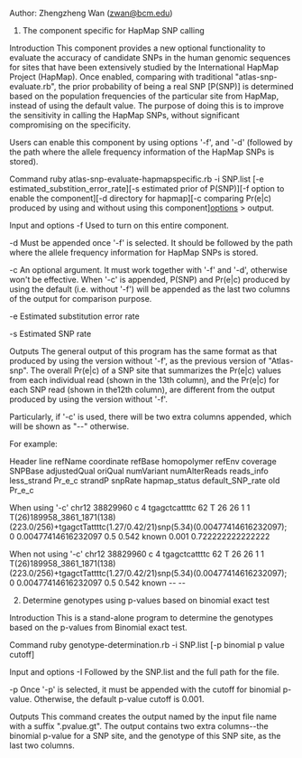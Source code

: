 Author: Zhengzheng Wan (zwan@bcm.edu)


1. The component specific for HapMap SNP calling


Introduction
This component provides a new optional functionality to evaluate the accuracy of candidate SNPs in the human genomic sequences for sites that have been extensively studied by the International HapMap Project (HapMap). Once enabled, comparing with traditional "atlas-snp-evaluate.rb", the prior probability of being a real SNP [P(SNP)] is determined based on the population frequencies of the particular site from HapMap, instead of using the default value. The purpose of doing this is to improve the sensitivity in calling the HapMap SNPs, without significant compromising on the specificity.

Users can enable this component by using options '-f', and '-d' (followed by the path where the allele frequency information of the HapMap SNPs is stored).

Command
ruby atlas-snp-evaluate-hapmapspecific.rb -i SNP.list  [-e estimated\_substition\_error\_rate][-s estimated prior of P(SNP)][-f option to enable the component][-d directory for hapmap][-c comparing Pr(e|c) produced by using and without using this component][options](other.md) > output.

Input and options
-f	Used to turn on this entire component.

-d	Must be appended once '-f' is selected. It should be followed by the path where the allele frequency information for HapMap SNPs is stored.

-c	An optional argument. It must work together with '-f' and '-d', otherwise won't be effective.  When '-c' is appended, P(SNP) and Pr(e|c) produced by using the default (i.e. without '-f') will be appended as the last two columns of the output for comparison purpose.

-e	Estimated substitution error rate

-s	Estimated SNP rate

Outputs
The general output of this program has the same format as that produced by using the version without '-f', as the previous version of "Atlas-snp".  The overall Pr(e|c) of a SNP site that summarizes the Pr(e|c) values from each individual read (shown in the 13th column), and the Pr(e|c) for each SNP read (shown in the12th column), are different from the output produced by using the version without '-f'.

Particularly, if '-c' is used, there will be two extra columns appended, which will be shown as "--" otherwise.

For example:


Header line
refName coordinate refBase homopolymer refEnv coverage SNPBase adjustedQual oriQual numVariant numAlterReads reads\_info less\_strand Pr\_e\_c strandP snpRate hapmap\_status default\_SNP\_rate old Pr\_e\_c

When using '-c'
chr12 38829960 c 4 tgagctcattttc 62 T 26 26 1 1 T(26)189958\_3861\_1871(138)(223.0/256)+tgagctTattttc(1.27/0.42/21)snp(5.34)(0.00477414616232097); 0 0.00477414616232097 0.5 0.542 known 0.001 0.722222222222222

When not using '-c'
chr12 38829960 c 4 tgagctcattttc 62 T 26 26 1 1 T(26)189958\_3861\_1871(138)(223.0/256)+tgagctTattttc(1.27/0.42/21)snp(5.34)(0.00477414616232097); 0 0.00477414616232097 0.5 0.542 known -- --

2. Determine genotypes using p-values based on binomial exact test


Introduction
This is a stand-alone program to determine the genotypes based on the p-values from Binomial exact test.

Command
ruby genotype-determination.rb -i SNP.list [-p binomial p value cutoff]

Input and options
-I	Followed by the SNP.list and the full path for the file.

-p	Once '-p' is selected, it  must be appended with the cutoff for binomial p-value. Otherwise, the default p-value cutoff is 0.001.

Outputs
This command creates the output named by the input file name with a suffix ".pvalue.gt". The output contains two extra columns--the binomial p-value for a SNP site, and the genotype of this SNP site, as the last two columns.